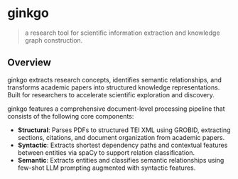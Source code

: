 # ginkgo

> a research tool for scientific information extraction and knowledge graph construction.

## Overview

ginkgo extracts research concepts, identifies semantic relationships, and transforms academic papers into structured knowledge representations. Built for researchers to accelerate scientific exploration and discovery.

ginkgo features a comprehensive document-level processing pipeline that consists of the following core components:
- **Structural**: Parses PDFs to structured TEI XML using GROBID, extracting sections, citations, and document organization from academic papers.
- **Syntactic**: Extracts shortest dependency paths and contextual features between entities via spaCy to support relation classification.
- **Semantic**: Extracts entities and classifies semantic relationships using few-shot LLM prompting augmented with syntactic features.